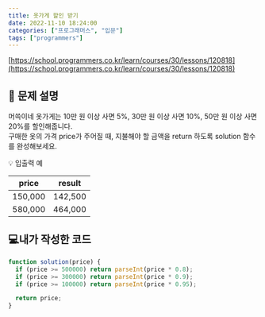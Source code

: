 ```yaml
---
title: 옷가게 할인 받기
date: 2022-11-10 18:24:00
categories: ["프로그래머스", "입문"]
tags: ["programmers"]
---
```


[https://school.programmers.co.kr/learn/courses/30/lessons/120818](https://school.programmers.co.kr/learn/courses/30/lessons/120818)

## 📔 문제 설명

머쓱이네 옷가게는 10만 원 이상 사면 5%, 30만 원 이상 사면 10%, 50만 원 이상 사면 20%를 할인해줍니다.  
구매한 옷의 가격 price가 주어질 때, 지불해야 할 금액을 return 하도록 solution 함수를 완성해보세요.

💡 입출력 예

| price   | result  |
| ------- | ------- |
| 150,000 | 142,500 |
| 580,000 | 464,000 |

## 💻내가 작성한 코드

```js
function solution(price) {
  if (price >= 500000) return parseInt(price * 0.8);
  if (price >= 300000) return parseInt(price * 0.9);
  if (price >= 100000) return parseInt(price * 0.95);

  return price;
}
```
